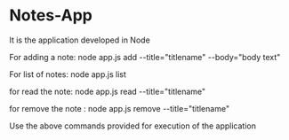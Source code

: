 # Notes-App
It is the application developed in Node

For adding a note:
node app.js add --title="titlename" --body="body text"

For list of notes:
node app.js list

for read the note:
node app.js read --title="titlename"

for remove the note :
node app.js remove --title="titlename"

Use the above commands provided for execution of the application
